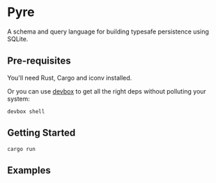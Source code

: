 # Pyre

A schema and query language for building typesafe persistence using SQLite.

## Pre-requisites

You'll need Rust, Cargo and iconv installed.

Or you can use [devbox](https://www.jetify.com/devbox) to get all the right deps without polluting your system:

```
devbox shell
```

## Getting Started

```
cargo run
```

## Examples
